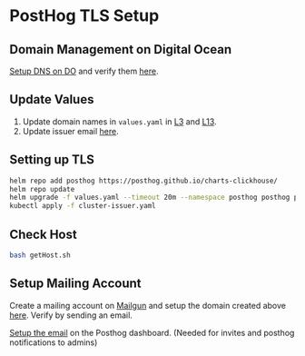 # PostHog TLS Setup

## Domain Management on Digital Ocean
[Setup DNS on DO](https://docs.digitalocean.com/products/networking/dns/quickstart/) and verify them [here](https://dnschecker.org/).


## Update Values
1. Update domain names in `values.yaml` in [L3](https://github.com/ChakshuGautam/posthog-k8s-tls/blob/37e2e0d5f1259aa85c85390866188fbcc29e638e/values.yaml#L3) and [L13](https://github.com/ChakshuGautam/posthog-k8s-tls/blob/37e2e0d5f1259aa85c85390866188fbcc29e638e/values.yaml#L13).
2. Update issuer email [here](https://github.com/ChakshuGautam/posthog-k8s-tls/blob/f287bb88267f8f683500a00986775299dd30956b/cluster-issuer.yaml#L7).

## Setting up TLS   
```sh
helm repo add posthog https://posthog.github.io/charts-clickhouse/
helm repo update
helm upgrade -f values.yaml --timeout 20m --namespace posthog posthog posthog/posthog --atomic --wait --wait-for-jobs --debug
kubectl apply -f cluster-issuer.yaml
```

## Check Host
    
```sh
bash getHost.sh
```

## Setup Mailing Account
Create a mailing account on [Mailgun](https://www.mailgun.com/) and setup the domain created above [here](https://help.mailgun.com/hc/en-us/articles/360026833053-Domain-Verification-Walkthrough). Verify by sending an email.

[Setup the email](https://posthog.com/docs/self-host/configure/email) on the Posthog dashboard. (Needed for invites and posthog notifications to admins)
